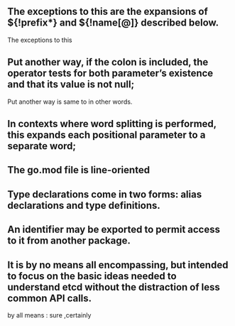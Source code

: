 ## The exceptions to this are the expansions of ${!prefix*} and ${!name[@]} described below. 
The exceptions to this
## Put another way, if the colon is included, the operator tests for both parameter’s existence and that its value is not null; 
Put another way is same to in other words.
## In contexts where word splitting is performed, this expands each positional parameter to a separate word; 
## The go.mod file is line-oriented
## Type declarations come in two forms: alias declarations and type definitions.
## An identifier may be exported to permit access to it from another package.
## It is by no means all encompassing, but intended to focus on the basic ideas needed to understand etcd without the distraction of less common API calls.
by all means : sure ,certainly
